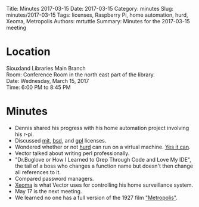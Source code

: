 Title: Minutes 2017-03-15
Date: 2017-03-15
Category: minutes
Slug: minutes/2017-03-15
Tags: licenses, Raspberry Pi, home automation, hurd, Xeoma, Metropolis
Authors: mrtuttle
Summary: Minutes for the 2017-03-15 meeting

Location
========

Siouxland Libraries Main Branch  
Room: Conference Room in the north east part of the library.  
Date: Wednesday, March 15, 2017  
Time: 6:00 PM to 8:45 PM

Minutes
=======

*   Dennis shared his progress with his home automation project involving his r-pi.
*   Discussed [mit](https://en.wikipedia.org/wiki/MIT_License), [bsd](http://www.linfo.org/bsdlicense.html), and [gpl](https://www.gnu.org/licenses/gpl.html) licenses.
*   Wondered whether or not [hurd](https://www.gnu.org/software/hurd/index.html) can run on a virtual machine.  [Yes it can](https://www.researchut.com/blog/debian-hurd-on-virtualbox).
*   Vector talked about writing perl professionally.
*   "Dr.Buglove or How I Learned to Grep Through Code and Love My IDE", the tail of a boss who changes a function name but doesn't then change all references to it.
*   Compared password managers.
*   [Xeoma](http://felenasoft.com/xeoma/en/) is what Vector uses for controlling his home surveillance system.
*   May 17 is the next meeting.
*   We learned no one has a full version of the 1927 film ["Metropolis"](https://en.wikipedia.org/wiki/Metropolis_(1927_film)).
